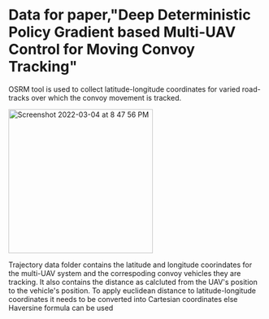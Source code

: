 # Data for paper,"Deep Deterministic Policy Gradient based Multi-UAV Control for Moving Convoy Tracking"

OSRM tool is used to collect latitude-longitude coordinates for varied road-tracks over which the convoy movement is tracked. 

<img width="284" alt="Screenshot 2022-03-04 at 8 47 56 PM" src="https://user-images.githubusercontent.com/60781655/156789763-39b15dfa-3ea3-4470-bdff-79ff53dfd904.png">

Trajectory data folder contains the latitude and longitude coorindates for the multi-UAV system and the correspoding convoy vehicles they are tracking. It also contains the distance as calcluted from the UAV's position to the vehicle's position.
To apply euclidean distance to latitude-longitude coordinates it needs to be converted into Cartesian coordinates else Haversine formula can be used


